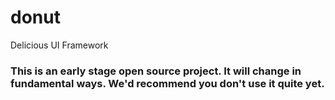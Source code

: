 donut
=====

Delicious UI Framework

### This is an early stage open source project. It will change in fundamental ways. We'd recommend you don't use it quite yet.
